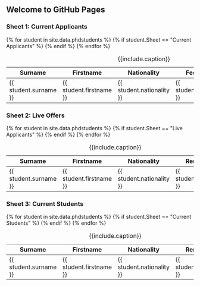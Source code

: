 ## Welcome to GitHub Pages




### Sheet 1: Current Applicants
<table class="grid" style="width: 100%">
    <caption>{{include.caption}}</caption>
    <colgroup>
        <col width="25%" />
        <col width="25%" />
      <col width="25%" />
        <col width="25%" />
    </colgroup>
    <thead>
        <tr class="header">
            <th>Surname</th>
            <th>Firstname</th>
            <th>Nationality</th>
            <th>Fee Status</th>
            <th>Remarks</th>
        </tr>
    </thead>
    <tbody>
     {% for student in site.data.phdstudents  %}
        {% if student.Sheet  == "Current Applicants" %}
        <tr>
          <td>{{ student.surname }}</td>
          <td>{{ student.firstname }}</td>
          <td>{{ student.nationality }}</td>
           <td>{{  student.fee_status }} </td>
           <td>{{ student.remarks }}</td>
        </tr>
        {% endif %}
    {% endfor %}
    </tbody>
</table>

 
### Sheet 2: Live Offers
<table class="grid" style="width: 100%">
    <caption>{{include.caption}}</caption>
    <colgroup>
        <col width="25%" />
        <col width="25%" />
      <col width="25%" />
        <col width="25%" />
    </colgroup>
    <thead>
        <tr class="header">
            <th>Surname</th>
            <th>Firstname</th>
            <th>Nationality</th>
            <th>Remarks</th>
        </tr>
    </thead>
    <tbody>
     {% for student in site.data.phdstudents %}
        {% if student.Sheet  == "Live Applicants" %}
        <tr>
          <td>{{ student.surname }}</td>
          <td>{{ student.firstname }}</td>
          <td>{{ student.nationality }}</td>
           <td>{{ student.remarks }}</td>
        </tr>
        {% endif %} 
    {% endfor %}
    </tbody>
</table>



### Sheet 3: Current Students
<table class="grid" style="width: 100%">
    <caption>{{include.caption}}</caption>
    <colgroup>
        <col width="25%" />
        <col width="25%" />
      <col width="25%" />
        <col width="25%" />
    </colgroup>
    <thead>
        <tr class="header">
            <th>Surname</th>
            <th>Firstname</th>
            <th>Nationality</th>
            <th>Remarks</th>
        </tr>
    </thead>
    <tbody>
     {% for student in site.data.phdstudents %}
        {% if student.Sheet  == "Current Students" %}
        <tr>
          <td>{{ student.surname }}</td>
          <td>{{ student.firstname }}</td>
          <td>{{ student.nationality }}</td>
           <td>{{ student.remarks }}</td>
        </tr>
         {% endif %}
    {% endfor %}
    </tbody>
</table>

